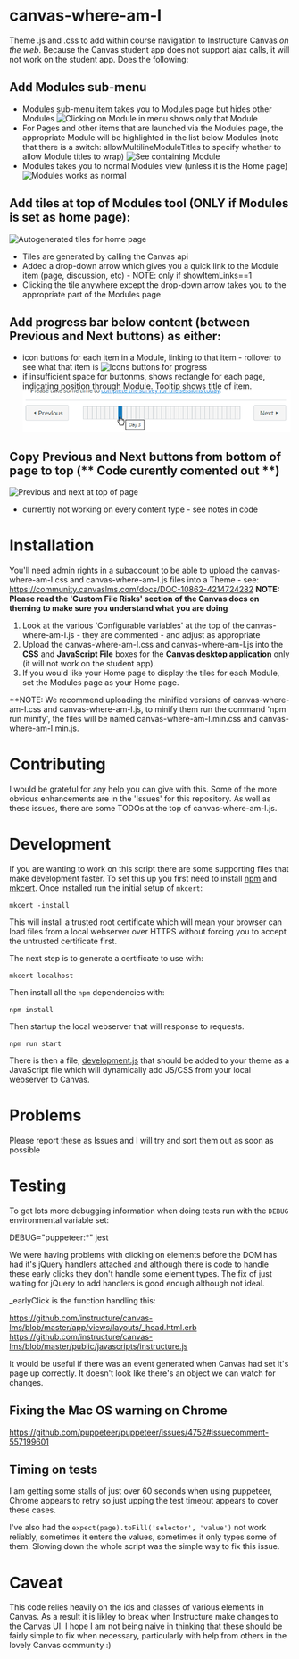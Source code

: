 # canvas-where-am-I
Theme .js and .css to add within course navigation to Instructure Canvas *on the web*. Because the Canvas student app does not support ajax calls, it will not work on the student app. Does the following:

## Add Modules sub-menu
* Modules sub-menu item takes you to Modules page but hides other Modules
![Clicking on Module in menu shows only that Module](./readme-images/sub-menu-shows-only-selected-module.png)
* For Pages and other items that are launched via the Modules page, the appropriate Module will be highlighted in the list below Modules (note that there is a switch: allowMultilineModuleTitles to specify whether to allow Module titles to wrap)
![See containing Module](./readme-images/sub-menu-shows-module-containing-page.png)
* Modules takes you to normal Modules view (unless it is the Home page)
![Modules works as normal](./readme-images/modules-shows-normal-modules.png)

## Add tiles at top of Modules tool (ONLY if Modules is set as home page):
![Autogenerated tiles for home page](./readme-images/autogenerated-module-tiles-and-navigation.png)
* Tiles are generated by calling the Canvas api
* Added a drop-down arrow which gives you a quick link to the Module item (page, discussion, etc) - NOTE: only if showItemLinks==1
* Clicking the tile anywhere except the drop-down arrow takes you to the appropriate part of the Modules page

## Add progress bar below content (between Previous and Next buttons) as either:
* icon buttons for each item in a Module, linking to that item - rollover to see what that item is
![Icons buttons for progress](./readme-images/autogenerated-progress-buttons.png)
* if insufficient space for buttonms, shows rectangle for each page, indicating position through Module. Tooltip shows title of item.
![Bar for progress](./readme-images/autogenerated-progress-bar.png)

## Copy Previous and Next buttons from bottom of page to top (** Code curently comented out **)
![Previous and next at top of page](./readme-images/previous-and-next-buttons-at-top-of-page.png)
* currently not working on every content type - see notes in code

# Installation
You'll need admin rights in a subaccount to be able to upload the canvas-where-am-I.css and canvas-where-am-I.js files into a Theme - see: https://community.canvaslms.com/docs/DOC-10862-4214724282 
**NOTE: Please read the 'Custom File Risks' section of the Canvas docs on theming to make sure you understand what you are doing**
1. Look at the various 'Configurable variables' at the top of the canvas-where-am-I.js - they are commented - and adjust as appropriate
2. Upload the canvas-where-am-I.css and canvas-where-am-I.js into the **CSS** and **JavaScript File** boxes for the **Canvas desktop application** only (it will not work on the student app).
3. If you would like your Home page to display the tiles for each Module, set the Modules page as your Home page.

**NOTE: We recommend uploading the minified versions of canvas-where-am-I.css and canvas-where-am-I.js, to minify them run the command 'npm run minify', the files will be named canvas-where-am-I.min.css and canvas-where-am-I.min.js.

# Contributing
I would be grateful for any help you can give with this. Some of the more obvious enhancements are in the 'Issues' for this repository. As well as these issues, there are some TODOs at the top of canvas-where-am-I.js.

# Development
If you are wanting to work on this script there are some supporting files that make development faster. To set this up you first need to install [npm](https://www.npmjs.com/get-npm) and [mkcert](https://github.com/FiloSottile/mkcert). Once installed run the initial setup of `mkcert`:

    mkcert -install

This will install a trusted root certificate which will mean your browser can load files from a local webserver over HTTPS without forcing you to accept the untrusted certificate first.

The next step is to generate a certificate to use with:

    mkcert localhost

Then install all the `npm` dependencies with:

    npm install

Then startup the local webserver that will response to requests.

    npm run start

There is then a file, [development.js](./development.js) that should be added to your theme as a JavaScript file which will dynamically add JS/CSS from your local webserver to Canvas. 

# Problems
Please report these as Issues and I will try and sort them out as soon as possible

# Testing

To get lots more debugging information when doing tests run with the `DEBUG` environmental variable set:

DEBUG="puppeteer:*" jest

We were having problems with clicking on elements before the DOM has had it's jQuery handlers attached and although there is code to handle these early clicks they don't handle some element types.
The fix of just waiting for jQuery to add handlers is good enough although not ideal.

_earlyClick is the function handling this:

https://github.com/instructure/canvas-lms/blob/master/app/views/layouts/_head.html.erb
https://github.com/instructure/canvas-lms/blob/master/public/javascripts/instructure.js

It would be useful if there was an event generated when Canvas had set it's page up correctly. It doesn't look like there's an object we can watch for changes.

## Fixing the Mac OS warning on Chrome

https://github.com/puppeteer/puppeteer/issues/4752#issuecomment-557199601

## Timing on tests

I am getting some stalls of just over 60 seconds when using puppeteer, Chrome appears to retry so just upping the test timeout appears to cover these cases.

I've also had the `expect(page).toFill('selector', 'value')` not work reliably, sometimes it enters the values, sometimes it only types some of them. Slowing down the whole script was the simple way to fix this issue.  

# Caveat
This code relies heavily on the ids and classes of various elements in Canvas. As a result it is likley to break when Instructure make changes to the Canvas UI. I hope I am not being naive in thinking that these should be fairly simple to fix when necessary, particularly with help from others in the lovely Canvas community :)


